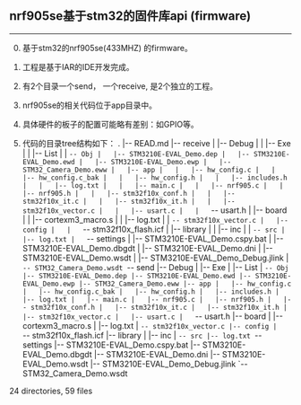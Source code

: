 ## nrf905se基于stm32的固件库api (firmware)
-----------------------------------------

0. 基于stm32的nrf905se(433MHZ) 的firmware。

1. 工程是基于IAR的IDE开发完成。

2. 有2个目录一个send， 一个receive, 是2个独立的工程。

3. nrf905se的相关代码位于app目录中。

4. 具体硬件的板子的配置可能略有差别：如GPIO等。

5. 代码的目录tree结构如下：
.
|-- READ.md
|-- receive
|   |-- Debug
|   |   |-- Exe
|   |   |-- List
|   |   `-- Obj
|   |-- STM3210E-EVAL_Demo.dep
|   |-- STM3210E-EVAL_Demo.ewd
|   |-- STM3210E-EVAL_Demo.ewp
|   |-- STM32_Camera_Demo.eww
|   |-- app
|   |   |-- hw_config.c
|   |   |-- hw_config.c_bak
|   |   |-- hw_config.h
|   |   |-- includes.h
|   |   |-- log.txt
|   |   |-- main.c
|   |   |-- nrf905.c
|   |   |-- nrf905.h
|   |   |-- stm32f10x_conf.h
|   |   |-- stm32f10x_it.c
|   |   |-- stm32f10x_it.h
|   |   |-- stm32f10x_vector.c
|   |   |-- usart.c
|   |   `-- usart.h
|   |-- board
|   |   |-- cortexm3_macro.s
|   |   |-- log.txt
|   |   `-- stm32f10x_vector.c
|   |-- config
|   |   `-- stm32f10x_flash.icf
|   |-- library
|   |   |-- inc
|   |   `-- src
|   |-- log.txt
|   `-- settings
|       |-- STM3210E-EVAL_Demo.cspy.bat
|       |-- STM3210E-EVAL_Demo.dbgdt
|       |-- STM3210E-EVAL_Demo.dni
|       |-- STM3210E-EVAL_Demo.wsdt
|       |-- STM3210E-EVAL_Demo_Debug.jlink
|       `-- STM32_Camera_Demo.wsdt
`-- send
    |-- Debug
    |   |-- Exe
    |   |-- List
    |   `-- Obj
    |-- STM3210E-EVAL_Demo.dep
    |-- STM3210E-EVAL_Demo.ewd
    |-- STM3210E-EVAL_Demo.ewp
    |-- STM32_Camera_Demo.eww
    |-- app
    |   |-- hw_config.c
    |   |-- hw_config.c_bak
    |   |-- hw_config.h
    |   |-- includes.h
    |   |-- log.txt
    |   |-- main.c
    |   |-- nrf905.c
    |   |-- nrf905.h
    |   |-- stm32f10x_conf.h
    |   |-- stm32f10x_it.c
    |   |-- stm32f10x_it.h
    |   |-- stm32f10x_vector.c
    |   |-- usart.c
    |   `-- usart.h
    |-- board
    |   |-- cortexm3_macro.s
    |   |-- log.txt
    |   `-- stm32f10x_vector.c
    |-- config
    |   `-- stm32f10x_flash.icf
    |-- library
    |   |-- inc
    |   `-- src
    |-- log.txt
    `-- settings
        |-- STM3210E-EVAL_Demo.cspy.bat
        |-- STM3210E-EVAL_Demo.dbgdt
        |-- STM3210E-EVAL_Demo.dni
        |-- STM3210E-EVAL_Demo.wsdt
        |-- STM3210E-EVAL_Demo_Debug.jlink
        `-- STM32_Camera_Demo.wsdt

24 directories, 59 files
